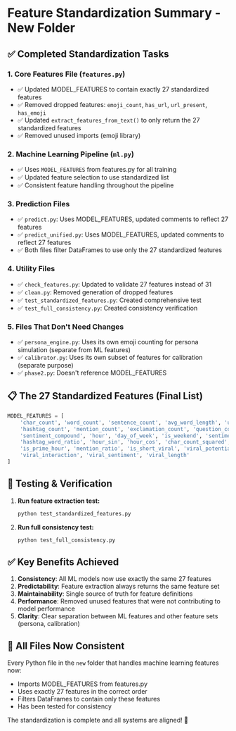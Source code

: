 # Feature Standardization Summary - New Folder

## ✅ Completed Standardization Tasks

### 1. Core Features File (`features.py`)
- ✅ Updated MODEL_FEATURES to contain exactly 27 standardized features
- ✅ Removed dropped features: `emoji_count`, `has_url`, `url_present`, `has_emoji`
- ✅ Updated `extract_features_from_text()` to only return the 27 standardized features
- ✅ Removed unused imports (emoji library)

### 2. Machine Learning Pipeline (`ml.py`)
- ✅ Uses `MODEL_FEATURES` from features.py for all training
- ✅ Updated feature selection to use standardized list
- ✅ Consistent feature handling throughout the pipeline

### 3. Prediction Files
- ✅ `predict.py`: Uses MODEL_FEATURES, updated comments to reflect 27 features
- ✅ `predict_unified.py`: Uses MODEL_FEATURES, updated comments to reflect 27 features
- ✅ Both files filter DataFrames to use only the 27 standardized features

### 4. Utility Files
- ✅ `check_features.py`: Updated to validate 27 features instead of 31
- ✅ `clean.py`: Removed generation of dropped features
- ✅ `test_standardized_features.py`: Created comprehensive test
- ✅ `test_full_consistency.py`: Created consistency verification

### 5. Files That Don't Need Changes
- ✅ `persona_engine.py`: Uses its own emoji counting for persona simulation (separate from ML features)
- ✅ `calibrator.py`: Uses its own subset of features for calibration (separate purpose)
- ✅ `phase2.py`: Doesn't reference MODEL_FEATURES

## 📋 The 27 Standardized Features (Final List)

```python
MODEL_FEATURES = [
    'char_count', 'word_count', 'sentence_count', 'avg_word_length', 'uppercase_ratio',
    'hashtag_count', 'mention_count', 'exclamation_count', 'question_count',
    'sentiment_compound', 'hour', 'day_of_week', 'is_weekend', 'sentiment_length',
    'hashtag_word_ratio', 'hour_sin', 'hour_cos', 'char_count_squared', 'sentiment_word_interaction',
    'is_prime_hour', 'mention_ratio', 'is_short_viral', 'viral_potential', 'is_extreme_viral',
    'viral_interaction', 'viral_sentiment', 'viral_length'
]
```

## 🧪 Testing & Verification

1. **Run feature extraction test:**
   ```bash
   python test_standardized_features.py
   ```

2. **Run full consistency test:**
   ```bash
   python test_full_consistency.py
   ```

## ✅ Key Benefits Achieved

1. **Consistency**: All ML models now use exactly the same 27 features
2. **Predictability**: Feature extraction always returns the same feature set
3. **Maintainability**: Single source of truth for feature definitions
4. **Performance**: Removed unused features that were not contributing to model performance
5. **Clarity**: Clear separation between ML features and other feature sets (persona, calibration)

## 🎯 All Files Now Consistent

Every Python file in the `new` folder that handles machine learning features now:
- Imports MODEL_FEATURES from features.py
- Uses exactly 27 features in the correct order
- Filters DataFrames to contain only these features
- Has been tested for consistency

The standardization is complete and all systems are aligned! 🎉
